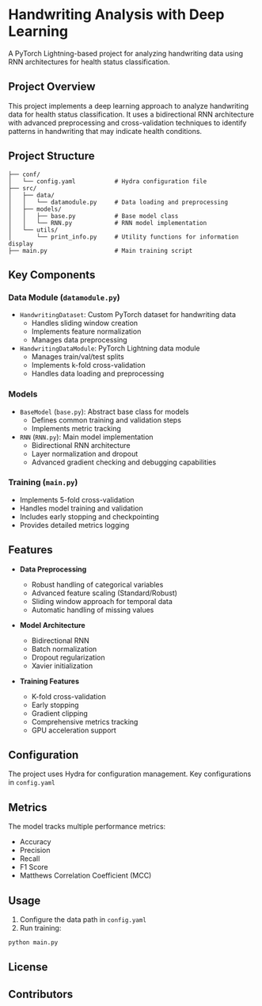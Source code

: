 # Handwriting Analysis with Deep Learning

A PyTorch Lightning-based project for analyzing handwriting data using RNN architectures for health status classification.

## Project Overview

This project implements a deep learning approach to analyze handwriting data for health status classification. It uses a bidirectional RNN architecture with advanced preprocessing and cross-validation techniques to identify patterns in handwriting that may indicate health conditions.

## Project Structure

```
├── conf/
│   └── config.yaml           # Hydra configuration file
├── src/
│   ├── data/
│   │   └── datamodule.py     # Data loading and preprocessing
│   ├── models/
│   │   ├── base.py           # Base model class
│   │   └── RNN.py            # RNN model implementation
│   └── utils/
│       └── print_info.py     # Utility functions for information display
├── main.py                   # Main training script
```

## Key Components

### Data Module (`datamodule.py`)
- `HandwritingDataset`: Custom PyTorch dataset for handwriting data
  - Handles sliding window creation
  - Implements feature normalization
  - Manages data preprocessing
- `HandwritingDataModule`: PyTorch Lightning data module
  - Manages train/val/test splits
  - Implements k-fold cross-validation
  - Handles data loading and preprocessing

### Models
- `BaseModel` (`base.py`): Abstract base class for models
  - Defines common training and validation steps
  - Implements metric tracking
- `RNN` (`RNN.py`): Main model implementation
  - Bidirectional RNN architecture
  - Layer normalization and dropout
  - Advanced gradient checking and debugging capabilities

### Training (`main.py`)
- Implements 5-fold cross-validation
- Handles model training and validation
- Includes early stopping and checkpointing
- Provides detailed metrics logging

## Features

- **Data Preprocessing**
  - Robust handling of categorical variables
  - Advanced feature scaling (Standard/Robust)
  - Sliding window approach for temporal data
  - Automatic handling of missing values

- **Model Architecture**
  - Bidirectional RNN
  - Batch normalization
  - Dropout regularization
  - Xavier initialization

- **Training Features**
  - K-fold cross-validation
  - Early stopping
  - Gradient clipping
  - Comprehensive metrics tracking
  - GPU acceleration support

## Configuration

The project uses Hydra for configuration management. Key configurations in `config.yaml`

## Metrics

The model tracks multiple performance metrics:
- Accuracy
- Precision
- Recall
- F1 Score
- Matthews Correlation Coefficient (MCC)

## Usage

1. Configure the data path in `config.yaml`
2. Run training:
```bash
python main.py
```

## License


## Contributors

